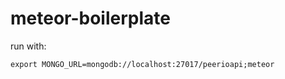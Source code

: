 # meteor-boilerplate

run with:
````
export MONGO_URL=mongodb://localhost:27017/peerioapi;meteor
````
